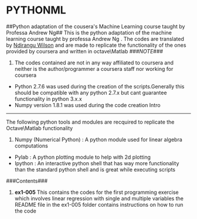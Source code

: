 

PYTHONML
==============
##Python adaptation of the cousera's Machine Learning course  taught by Professa Andrew Ng##
This is the python adaptation of the machine learning course taught by professa Andrew Ng .
The codes are translated by [Ndirangu Wilson](wilson.ndirangu@myshoppingmate.com) and are made to replicate the functionality of the ones provided by coursera and written in octave\Matlab
###*NOTE*###
1. The codes contained are not in any way affiliated to coursera and neither is the author/programmer a coursera staff nor working for coursera
+ Python 2.7.6 was used during the creation of the scripts.Generally this should be compatible with any python 2.7.x but cant guarantee functionality  in python 3.x.x
+ Numpy version 1.8.1 was used during the code creation
Intro
-------
The following python tools and modules are recquired to replicate the Octave\Matlab functionality
  1. Numpy (Numerical Python) : A python module used for linear algebra  computations 
  * Pylab : A python  plotting module to help with 2d plotting 
  * Ipython : An interactive python shell that has way more functionality than the standard python shell and is great while executing scripts


###Contents###
   1. **ex1-005**
       This contains the codes for the first programming exercise which involves linear regression with single and multiple variables
       the README file in the ex1-005 folder  contains instructions on how to run the code

 
